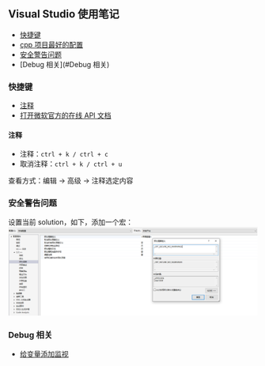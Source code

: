 ## Visual Studio 使用笔记


- [快捷键](#快捷键)
- [cpp 项目最好的配置](./cpp_setup.md)
- [安全警告问题](#安全警告问题)
- [Debug 相关](#Debug 相关)

### 快捷键

- [注释](#注释)
- [打开微软官方的在线 API 文档](./ms_online_api_document.md)


#### 注释

- 注释：`ctrl + k / ctrl + c`
- 取消注释：`ctrl + k / ctrl + u`

查看方式：编辑 -> 高级 -> 注释选定内容


### 安全警告问题

设置当前 solution，如下，添加一个宏：
![](./imgs/img.png)

### Debug 相关

- [给变量添加监视](./add_monitor.md)